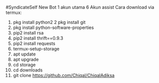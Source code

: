 #SyndicateSelf
New Bot 1 akun utama 6 Akun assist
Cara download via termux:
1. pkg install python2
2  pkg install git
3. pkg install python-software-properties
4. pip2 install rsa
5. pip2 install thrift==0.9.3
6. pip2 install requests
7. termux-setup-storage
8. apt update
9. apt upgrade
10. cd storage
11. cd downloads
12. git clone https://github.com/Chiqal/ChiqalAdiksa
